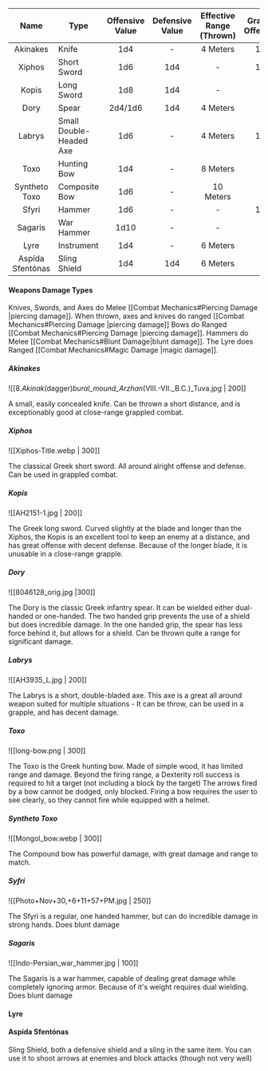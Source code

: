 |       Name       | Type                    | Offensive Value | Defensive Value | Effective Range (Thrown) | Grapple Offensive | Might Requirement |
|:----------------:| ----------------------- |:---------------:|:---------------:|:------------------------:|:-----------------:|:-----------------:|
|     Akinakes     | Knife                   |       1d4       |        -        |         4 Meters         |        1d6        |         -         |
|      Xiphos      | Short Sword             |       1d6       |       1d4       |            -             |        1d4        |         -         |
|      Kopis       | Long Sword              |       1d8       |       1d4       |            -             |         -         |         6         |
|       Dory       | Spear                   |     2d4/1d6     |       1d4       |         4 Meters         |         -         |         -         |
|      Labrys      | Small Double-Headed Axe |       1d6       |        -        |         4 Meters         |        1d4        |         6         |
|       Toxo       | Hunting Bow             |       1d4       |        -        |         8 Meters         |         -         |         -         |
|  Syntheto Toxo   | Composite Bow           |       1d6       |        -        |        10 Meters         |         -         |         -         |
|      Sfyri       | Hammer                  |       1d6       |        -        |            -             |        1d4        |         6         |
|     Sagaris      | War Hammer              |      1d10       |        -        |            -             |         -         |         8         |
|       Lyre       | Instrument              |       1d4       |        -        |         6 Meters         |         -         |         -         |
| Aspída Sfentónas | Sling Shield            |       1d4       |       1d4       |         6 Meters         |         -         |         -         |

#### Weapons Damage Types
Knives, Swords, and Axes do Melee [[Combat Mechanics#Piercing Damage |piercing damage]].
When thrown, axes and knives do ranged [[Combat Mechanics#Piercing Damage |piercing damage]]
Bows do Ranged [[Combat Mechanics#Piercing Damage |piercing damage]].
Hammers do Melee [[Combat Mechanics#Blunt Damage|blunt damage]].
The Lyre does Ranged [[Combat Mechanics#Magic Damage |magic damage]].

##### Akinakes
![[8._Akinak_(dagger)_bural_mound_Arzhan_(VIII.-VII._B.C.)_Tuva.jpg | 200]] 

A small, easily concealed knife.
Can be thrown a short distance, and is exceptionably good at close-range grappled combat.

##### Xiphos
![[Xiphos-Title.webp | 300]]

The classical Greek short sword. 
All around alright offense and defense.
Can be used in grappled combat.

##### Kopis
![[AH2151-1.jpg | 200]]

The Greek long sword.
Curved slightly at the blade and longer than the Xiphos, the Kopis is an excellent tool to keep an enemy at a distance, and has great offense with decent defense. Because of the longer blade, it is unusable in a close-range grapple.

##### Dory
![[8046128_orig.jpg |300]]

The Dory is the classic Greek infantry spear.
It can be wielded either dual-handed or one-handed.
The two handed grip prevents the use of a shield but does incredible damage.
In the one handed grip, the spear has less force behind it, but allows for a shield.
Can be thrown quite a range for significant damage.

##### Labrys
![[AH3935_L.jpg | 200]]

The Labrys is a short, double-bladed axe.
This axe is a great all around weapon suited for multiple situations - 
It can be throw, can be used in a grapple, and has decent damage.

##### Toxo
![[long-bow.png | 300]]

The Toxo is the Greek hunting bow.
Made of simple wood, it has limited range and damage.
Beyond the firing range, a Dexterity roll success is required to hit a target (not including a block by the target)
The arrows fired by a bow cannot be dodged, only blocked.
Firing a bow requires the user to see clearly, so they cannot fire while equipped with a helmet.
##### Syntheto Toxo
![[Mongol_bow.webp | 300]]

The Compound bow has powerful damage, with great damage and range to match. 

##### Syfri
![[Photo+Nov+30,+6+11+57+PM.jpg | 250]]

The Sfyri is a regular, one handed hammer, but can do incredible damage in strong hands. Does blunt damage

##### Sagaris
![[Indo-Persian_war_hammer.jpg | 100]]

The Sagaris is a war hammer, capable of dealing great damage while completely ignoring armor. Because of it's weight requires dual wielding.
Does blunt damage

#### Lyre

#### Aspída Sfentónas
Sling Shield, both a defensive shield and a sling in the same item.
You can use it to shoot arrows at enemies and block attacks (though not very well)